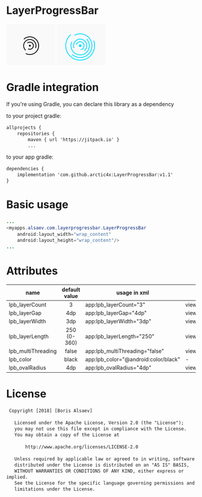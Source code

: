 # LayerProgressBar
![progress_bar1](https://github.com/arctic4x/LayerProgressBar/blob/master/gifs/pb_1.gif "pb1")
![progress_bar2](https://github.com/arctic4x/LayerProgressBar/blob/master/gifs/pb_2.gif "pb2")

# Gradle integration
If you're using Gradle, you can declare this library as a dependency

to your project gradle:
```
allprojects {
    repositories {
        maven { url 'https://jitpack.io' }
        ...
```
to your app gradle:
```
dependencies {
    implementation 'com.github.arctic4x:LayerProgressBar:v1.1'
}
```
# Basic usage

```java
...
<myapps.alsaev.com.layerprogressbar.LayerProgressBar
    android:layout_width="wrap_content"
    android:layout_height="wrap_content"/>
...
```
# Attributes
| name|default value|usage in xml|usage in code|
| --- |:---:|---| ---|
| lpb_layerCount	|3			|app:lpb_layerCount="3"|view.layerCount=3|
| lpb_layerGap		|4dp		|app:lpb_layerGap="4dp"|view.layerGap=4|
| lpb_layerWidth	|3dp		|app:lpb_layerWidth="3dp"|view.layerWidth=3|
| lpb_layerLength	|250 (0-360)|app:lpb_layerLength="250"|view.layerLength=250|
| lpb_multiThreading|false		|app:lpb_multiThreading="false"|view.isMultiThreading=false|
| lpb_color			|black		|app:lpb_color="@android:color/black"| - |
| lpb_ovalRadius	|4dp		|app:lpb_ovalRadius="4dp"|view.ovalRadius=4|

# License
```
 Copyright [2018] [Boris Alsaev]

   Licensed under the Apache License, Version 2.0 (the "License");
   you may not use this file except in compliance with the License.
   You may obtain a copy of the License at

       http://www.apache.org/licenses/LICENSE-2.0

   Unless required by applicable law or agreed to in writing, software
   distributed under the License is distributed on an "AS IS" BASIS,
   WITHOUT WARRANTIES OR CONDITIONS OF ANY KIND, either express or implied.
   See the License for the specific language governing permissions and
   limitations under the License.
```
